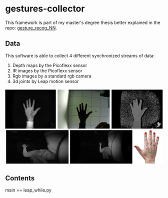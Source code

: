 # gestures-collector

This framework is part of my master's degree thesis better explained in the repo: [gesture_recog_NN](https://github.com/manganarofabio/gestures_recog_NN).

## Data
This software is able to collect 4 different synchronized streams of data:
1. Depth maps by the Picoflexx sensor
2. IR images by the Picoflexx sensor
3. Rgb images by a standard rgb camera
4. 3d joints by Leap motion sensor

<img src="https://github.com/manganarofabio/gestures-collector/blob/master/immagini_dataset.png">
<img src="https://github.com/manganarofabio/gestures-collector/blob/master/leap_all.png">


## Contents
main == leap_while.py
